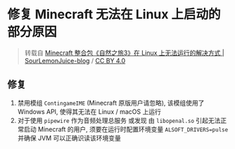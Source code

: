 # 修复 Minecraft 无法在 Linux 上启动的部分原因
> 转载自 [Minecraft 整合包《自然之旅3》在 Linux 上无法运行的解决方式 | SourLemonJuice-blog](https://sourlemonjuice.github.io/SourLemonJuice-blog/posts2/2024/09/mc-nature-journey-3) / [CC BY 4.0](https://creativecommons.org/licenses/by/4.0/)

## 修复
1. 禁用模组 `ContingameIME` (Minecraft 原版用户请忽略), 该模组使用了 Windows API, 使得其无法在 Linux / macOS 上运行
2. 对于使用 `pipewire` 作为音频处理总服务 或发现 由 `libopenal.so` 引起无法正常启动 Minecraft 的用户, 须要在运行时配置环境变量 `ALSOFT_DRIVERS=pulse` 并确保 JVM 可以正确识读该环境变量
